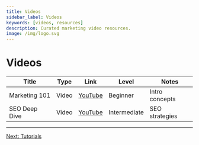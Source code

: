 ```yaml
---
title: Videos
sidebar_label: Videos
keywords: [videos, resources]
description: Curated marketing video resources.
image: /img/logo.svg
---
```


# Videos

| Title | Type | Link | Level | Notes |
|---|---|---|---|---|
| Marketing 101 | Video | [YouTube](https://youtube.com) | Beginner | Intro concepts |
| SEO Deep Dive | Video | [YouTube](https://youtube.com) | Intermediate | SEO strategies |

---

[Next: Tutorials](tutorials.md)
